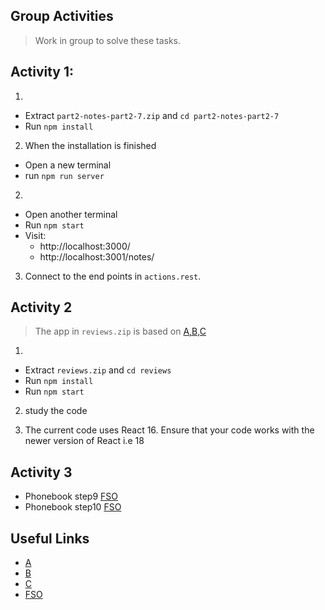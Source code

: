 ## Group Activities

> Work in group to solve these tasks. 

## Activity 1: 

1. 
- Extract `part2-notes-part2-7.zip` and  `cd part2-notes-part2-7`
- Run `npm install`

2. When the installation is finished
- Open a new terminal
- run `npm run server`

2. 
- Open another terminal
- Run `npm start`
- Visit:
  - http://localhost:3000/
  - http://localhost:3001/notes/

3. Connect to the end points in `actions.rest`.
 

## Activity 2

> The app in `reviews.zip` is based on [A,B,C](#useful-links)

1. 
- Extract `reviews.zip` and  `cd reviews`
- Run `npm install`
- Run `npm start`

2. study the code

3. The current code uses React 16. Ensure that your code works with the newer version of React i.e 18 [](https://fullstackopen.com/en/part1/a_more_complex_state_debugging_react_apps#a-note-on-react-version)

## Activity 3

- Phonebook step9 [FSO](#useful-links)
- Phonebook step10 [FSO](#useful-links)

## Useful Links
- [A](https://uidesigndaily.com/posts/sketch-birthdays-list-card-widget-day-1042)
- [B](https://youtu.be/ly3m6mv5qvg?t=3020)
- [C](https://github.com/john-smilga/react-projects)
- [FSO](https://fullstackopen.com/en/part2/altering_data_in_server#exercises-2-15-2-18)
